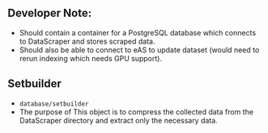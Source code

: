 ## Developer Note:
- Should contain a container for a PostgreSQL database which connects to DataScraper and stores scraped data.
- Should also be able to connect to eAS to update dataset (would need to rerun indexing which needs GPU support).

## Setbuilder
- `database/setbuilder`
- The purpose of This object is to compress the collected data from the DataScraper directory and extract only the necessary data.
